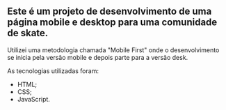 ## Este é um projeto de desenvolvimento de uma página mobile e desktop para uma comunidade de skate.

Utilizei uma metodologia chamada "Mobile First" onde o desenvolvimento se inicia pela versão mobile e depois parte para a versão desk.

As tecnologias utilizadas foram:
* HTML;
* CSS;
* JavaScript.
